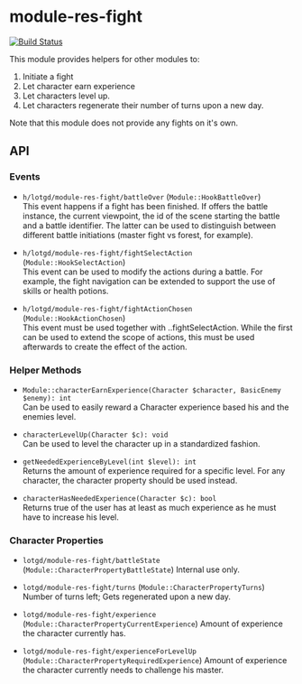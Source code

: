 # module-res-fight
[![Build Status](https://travis-ci.org/lotgd/module-res-fight.svg?branch=master)](https://travis-ci.org/lotgd/module-res-fight)

This module provides helpers for other modules to:
1. Initiate a fight
2. Let character earn experience
3. Let characters level up.
4. Let characters regenerate their number of turns upon a new day.

Note that this module does not provide any fights on it's own.

## API
### Events
- `h/lotgd/module-res-fight/battleOver` (`Module::HookBattleOver`)\
This event happens if a fight has been finished. If offers the battle instance, the current viewpoint, the 
id of the scene starting the battle and a battle identifier. The latter can be used to distinguish between 
different battle initiations (master fight vs forest, for example).

- `h/lotgd/module-res-fight/fightSelectAction` (`Module::HookSelectAction`)\
This event can be used to modify the actions during a battle. For example, the fight navigation can be 
extended to support the use of skills or health potions.

- `h/lotgd/module-res-fight/fightActionChosen` (`Module::HookActionChosen`)\
This event must be used together with ..fightSelectAction. While the first can be used to extend the 
scope of actions, this must be used afterwards to create the effect of the action.
### Helper Methods
- `Module::characterEarnExperience(Character $character, BasicEnemy $enemy): int` \
Can be used to easily reward a Character experience based his and the enemies level.

- `characterLevelUp(Character $c): void` \
Can be used to level the character up in a standardized fashion.

- `getNeededExperienceByLevel(int $level): int` \
Returns the amount of experience required for a specific level. For any character, the character
property should be used instead.

- `characterHasNeededExperience(Character $c): bool` \
Returns true of the user has at least as much experience as he must have to increase his level.

### Character Properties
- `lotgd/module-res-fight/battleState` (`Module::CharacterPropertyBattleState`)
Internal use only.

- `lotgd/module-res-fight/turns` (`Module::CharacterPropertyTurns`)
Number of turns left; Gets regenerated upon a new day.

- `lotgd/module-res-fight/experience` (`Module::CharacterPropertyCurrentExperience`)
Amount of experience the character currently has.

- `lotgd/module-res-fight/experienceForLevelUp` (`Module::CharacterPropertyRequiredExperience`)
Amount of experience the character currently needs to challenge his master.